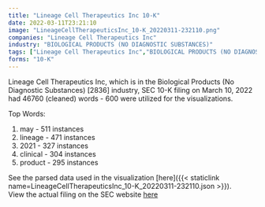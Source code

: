 ```yaml
---
title: "Lineage Cell Therapeutics Inc 10-K"
date: 2022-03-11T23:21:10
image: "LineageCellTherapeuticsInc_10-K_20220311-232110.png"
companies: "Lineage Cell Therapeutics Inc"
industry: "BIOLOGICAL PRODUCTS (NO DIAGNOSTIC SUBSTANCES)"
tags: ["Lineage Cell Therapeutics Inc","BIOLOGICAL PRODUCTS (NO DIAGNOSTIC SUBSTANCES)","03-10-2022","10-K"]
forms: "10-K"
---
```

Lineage Cell Therapeutics Inc, which is in the Biological Products (No Diagnostic Substances) [2836] industry, SEC 10-K filing on March 10, 2022 had 46760 (cleaned) words - 600 were utilized for the visualizations.

Top Words:
1. may - 511 instances
2. lineage - 471 instances
3. 2021 - 327 instances
4. clinical - 304 instances
5. product - 295 instances


See the parsed data used in the visualization [here]({{< staticlink name=LineageCellTherapeuticsInc_10-K_20220311-232110.json >}}).  
View the actual filing on the SEC website [here](https://www.sec.gov/Archives/edgar/data/876343/0001493152-22-006520.txt)